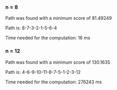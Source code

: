 ### n = 8
Path was found with a minimum score of 81.49249

Path is: 8-7-3-2-1-5-6-4

Time needed for the computation: 16 ms

### n = 12

Path was found with a minimum score of 130.1635

Path is: 4-6-9-10-11-8-7-5-1-2-3-12

Time needed for the computation: 276243 ms
